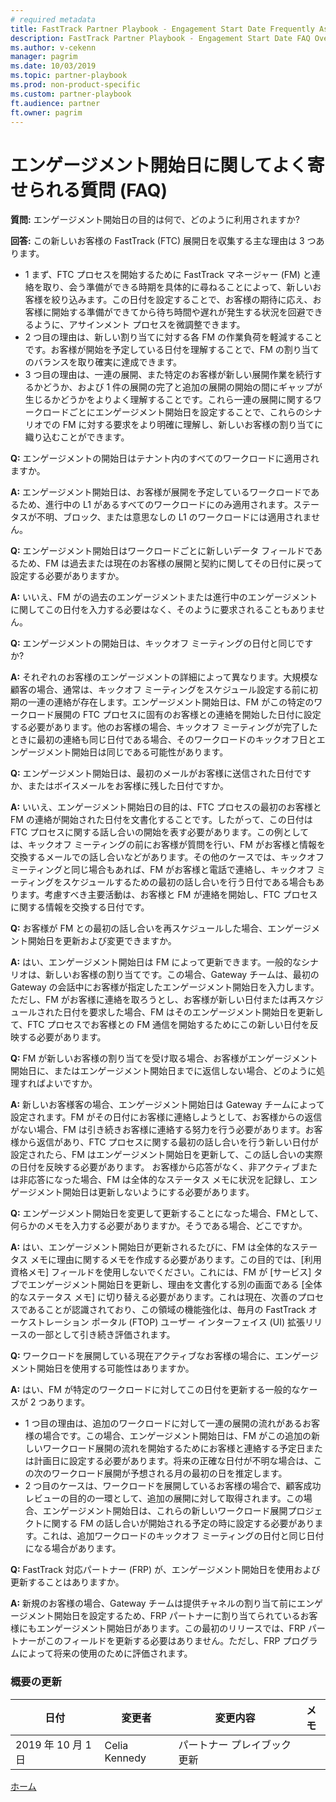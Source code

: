 ```yaml
---
# required metadata
title: FastTrack Partner Playbook - Engagement Start Date Frequently Asked Questions (FAQ)
description: FastTrack Partner Playbook - Engagement Start Date FAQ Overview
ms.author: v-cekenn
manager: pagrim
ms.date: 10/03/2019
ms.topic: partner-playbook
ms.prod: non-product-specific
ms.custom: partner-playbook
ft.audience: partner
ft.owner: pagrim
---
```

   
# エンゲージメント開始日に関してよく寄せられる質問 (FAQ)

**質問:** エンゲージメント開始日の目的は何で、どのように利用されますか?

**回答:** この新しいお客様の FastTrack (FTC) 展開日を収集する主な理由は 3 つあります。

-  1 まず、FTC プロセスを開始するために FastTrack マネージャー (FM) と連絡を取り、会う準備ができる時期を具体的に尋ねることによって、新しいお客様を絞り込みます。この日付を設定することで、お客様の期待に応え、お客様に開始する準備ができてから待ち時間や遅れが発生する状況を回避できるように、アサインメント プロセスを微調整できます。
-  2 つ目の理由は、新しい割り当てに対する各 FM の作業負荷を軽減することです。お客様が開始を予定している日付を理解することで、FM の割り当てのバランスを取り確実に達成できます。
-  3 つ目の理由は、一連の展開、また特定のお客様が新しい展開作業を続行するかどうか、および 1 件の展開の完了と追加の展開の開始の間にギャップが生じるかどうかをよりよく理解することです。これら一連の展開に関するワークロードごとにエンゲージメント開始日を設定することで、これらのシナリオでの FM に対する要求をより明確に理解し、新しいお客様の割り当てに織り込むことができます。

**Q:** エンゲージメントの開始日はテナント内のすべてのワークロードに適用されますか。

**A:** エンゲージメント開始日は、お客様が展開を予定しているワークロードであるため、進行中の L1 があるすべてのワークロードにのみ適用されます。ステータスが不明、ブロック、または意思なしの L1 のワークロードには適用されません。

**Q:** エンゲージメント開始日はワークロードごとに新しいデータ フィールドであるため、FM は過去または現在のお客様の展開と契約に関してその日付に戻って設定する必要がありますか。

**A:** いいえ、FM がの過去のエンゲージメントまたは進行中のエンゲージメントに関してこの日付を入力する必要はなく、そのように要求されることもありません。

**Q:** エンゲージメントの開始日は、キックオフ ミーティングの日付と同じですか?

**A:** それぞれのお客様のエンゲージメントの詳細によって異なります。大規模な顧客の場合、通常は、キックオフ ミーティングをスケジュール設定する前に初期の一連の連絡が存在します。エンゲージメント開始日は、FM がこの特定のワークロード展開の FTC プロセスに固有のお客様との連絡を開始した日付に設定する必要があります。他のお客様の場合、キックオフ ミーティングが完了したときに最初の連絡も同じ日付である場合、そのワークロードのキックオフ日とエンゲージメント開始日は同じである可能性があります。

**Q:** エンゲージメント開始日は、最初のメールがお客様に送信された日付ですか、またはボイスメールをお客様に残した日付ですか。

**A:** いいえ、エンゲージメント開始日の目的は、FTC プロセスの最初のお客様と FM の連絡が開始された日付を文書化することです。したがって、この日付は FTC プロセスに関する話し合いの開始を表す必要があります。この例としては、キックオフ ミーティングの前にお客様が質問を行い、FM がお客様と情報を交換するメールでの話し合いなどがあります。その他のケースでは、キックオフ ミーティングと同じ場合もあれば、FM がお客様と電話で連絡し、キックオフ ミーティングをスケジュールするための最初の話し合いを行う日付である場合もあります。考慮すべき主要活動は、お客様と FM が連絡を開始し、FTC プロセスに関する情報を交換する日付です。

**Q:** お客様が FM との最初の話し合いを再スケジュールした場合、エンゲージメント開始日を更新および変更できますか。

**A:** はい、エンゲージメント開始日は FM によって更新できます。一般的なシナリオは、新しいお客様の割り当てです。この場合、Gateway チームは、最初の Gateway の会話中にお客様が指定したエンゲージメント開始日を入力します。ただし、FM がお客様に連絡を取ろうとし、お客様が新しい日付または再スケジュールされた日付を要求した場合、FM はそのエンゲージメント開始日を更新して、FTC プロセスでお客様との FM 通信を開始するためにこの新しい日付を反映する必要があります。

**Q:** FM が新しいお客様の割り当てを受け取る場合、お客様がエンゲージメント開始日に、またはエンゲージメント開始日までに返信しない場合、どのように処理すればよいですか。

**A:** 新しいお客様客の場合、エンゲージメント開始日は Gateway チームによって設定されます。FM がその日付にお客様に連絡しようとして、お客様からの返信がない場合、FM は引き続きお客様に連絡する努力を行う必要があります。お客様から返信があり、FTC プロセスに関する最初の話し合いを行う新しい日付が設定されたら、FM はエンゲージメント開始日を更新して、この話し合いの実際の日付を反映する必要があります。
お客様から応答がなく、非アクティブまたは非応答になった場合、FM は全体的なステータス メモに状況を記録し、エンゲージメント開始日は更新しないようにする必要があります。

**Q:** エンゲージメント開始日を変更して更新することになった場合、FMとして、何らかのメモを入力する必要がありますか。そうである場合、どこですか。

**A:** はい、エンゲージメント開始日が更新されるたびに、FM は全体的なステータス メモに理由に関するメモを作成する必要があります。この目的では、[利用資格メモ] フィールドを使用しないでください。これには、FM が [サービス] タブでエンゲージメント開始日を更新し、理由を文書化する別の画面である [全体的なステータス メモ] に切り替える必要があります。これは現在、次善のプロセスであることが認識されており、この領域の機能強化は、毎月の FastTrack オーケストレーション ポータル (FTOP) ユーザー インターフェイス (UI) 拡張リリースの一部として引き続き評価されます。

**Q:** ワークロードを展開している現在アクティブなお客様の場合に、エンゲージメント開始日を使用する可能性はありますか。

**A:** はい、FM が特定のワークロードに対してこの日付を更新する一般的なケースが 2 つあります。

-  1 つ目の理由は、追加のワークロードに対して一連の展開の流れがあるお客様の場合です。この場合、エンゲージメント開始日は、FM がこの追加の新しいワークロード展開の流れを開始するためにお客様と連絡する予定日または計画日に設定する必要があります。将来の正確な日付が不明な場合は、この次のワークロード展開が予想される月の最初の日を推定します。
-  2 つ目のケースは、ワークロードを展開しているお客様の場合で、顧客成功レビューの目的の一環として、追加の展開に対して取得されます。この場合、エンゲージメント開始日は、これらの新しいワークロード展開プロジェクトに関する FM の話し合いが開始される予定の時に設定する必要があります。これは、追加ワークロードのキックオフ ミーティングの日付と同じ日付になる場合があります。

**Q:** FastTrack 対応パートナー (FRP) が、エンゲージメント開始日を使用および更新することはありますか。

**A:** 新規のお客様の場合、Gateway チームは提供チャネルの割り当て前にエンゲージメント開始日を設定するため、FRP パートナーに割り当てられているお客様にもエンゲージメント開始日があります。この最初のリリースでは、FRP パートナーがこのフィールドを更新する必要はありません。ただし、FRP プログラムによって将来の使用のために評価されます。

### 概要の更新

|日付|変更者|変更内容|メモ|
|---------|---------------|----------------------------|-------------|
|2019 年 10 月 1 日| Celia Kennedy| パートナー プレイブック更新| |

[ホーム](http://partner-docs.microsoft.com)
